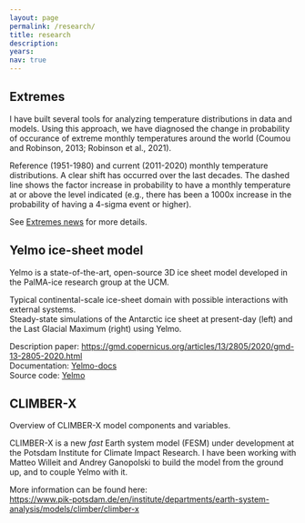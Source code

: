 ```yaml
---
layout: page
permalink: /research/
title: research
description: 
years:
nav: true
---
```


<h2>Extremes</h2>

I have built several tools for analyzing temperature distributions in data and models. Using this approach, we have diagnosed the change in probability of occurance of extreme monthly temperatures around the world (Coumou and Robinson, 2013; Robinson et al., 2021).

<img class="img-fluid rounded z-depth-1" src="{{ '/assets/img/2021-10-05-extremes/Robinson2021_extra_pdfs.png' | relative_url }}" alt="" title="Reference (1951-1980) and current (2011-2020) monthly temperature distributions."/>
<div class="caption">
    Reference (1951-1980) and current (2011-2020) monthly temperature distributions. A clear shift has occurred over the last decades. The dashed line shows the factor increase in probability to have a monthly temperature at or above the level indicated (e.g., there has been a 1000x increase in the probability of having a 4-sigma event or higher). 
</div>

See <a href="/news/2021-10-05-extremes">Extremes news</a> for more details.

<h2>Yelmo ice-sheet model</h2>

Yelmo is a state-of-the-art, open-source 3D ice sheet model developed in the PalMA-ice research group at the UCM. 

<img class="img-fluid rounded z-depth-1" src="{{ '/assets/img/yelmo_domain_color.png' | relative_url }}" alt="" title="Example ice-sheet domain and boundary conditions"/>
<div class="caption">
    Typical continental-scale ice-sheet domain with possible interactions with external systems.
</div>

<img class="img-fluid rounded z-depth-1" src="{{ '/assets/img/2019-06-13_ant_pd_lgm-1024x465.png' | relative_url }}" alt="" title="example image"/>
<div class="caption">
    Steady-state simulations of the Antarctic ice sheet at present-day (left) and the Last Glacial Maximum (right) using Yelmo.
</div>

Description paper: <a href="https://gmd.copernicus.org/articles/13/2805/2020/gmd-13-2805-2020.html" target="_blank">https://gmd.copernicus.org/articles/13/2805/2020/gmd-13-2805-2020.html</a>
<br/>
Documentation: <a href="https://palma-ice.github.io/yelmo-docs/" target="_blank">Yelmo-docs</a>
<br/>
Source code: <a href="https://github.com/palma-ice/yelmo" target="_blank">Yelmo</a>

<h2>CLIMBER-X</h2>

<img class="img-fluid rounded z-depth-1" src="{{ '/assets/img/climber-x-scheme.png' | relative_url }}" alt="" title="example image"/>
<div class="caption">
    Overview of CLIMBER-X model components and variables.
</div>

CLIMBER-X is a new <em>fast</em> Earth system model (FESM) under development at the Potsdam Institute for Climate Impact Research. I have been working with Matteo Willeit and Andrey Ganopolski to build the model from the ground up, and to couple Yelmo with it.

More information can be found here:<br/>
<a href="https://www.pik-potsdam.de/en/institute/departments/earth-system-analysis/models/climber/climber-x" target="_blank">https://www.pik-potsdam.de/en/institute/departments/earth-system-analysis/models/climber/climber-x</a>


